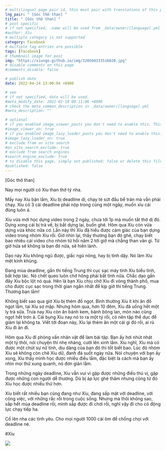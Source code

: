 ```yaml
---
# multilingual page pair id, this must pair with translations of this page. (This name must be unique)
lng_pair: " [Góc thở than] "
title: " [Góc thở than] "
# post specific
# if not specified, .name will be used from _data/owner/[language].yml
#author: Xíu
# multiple category is not supported
category: Facebook
# multiple tag entries are possible
tags: [Facebook]
# thumbnail image for post
img: "https://xiungo.github.io/img/320560333516020.jpg"
# disable comments on this page
#comments_disable: false

# publish date
date: 2022-04-24 13:00:04 +0900

# seo
# if not specified, date will be used.
#meta_modify_date: 2022-02-10 08:11:06 +0900
# check the meta_common_description in _data/owner/[language].yml
#meta_description: ""

# optional
# if you enabled image_viewer_posts you don't need to enable this. This is only if image_viewer_posts = false
#image_viewer_on: true
# if you enabled image_lazy_loader_posts you don't need to enable this. This is only if image_lazy_loader_posts = false
#image_lazy_loader_on: true
# exclude from on site search
#on_site_search_exclude: true
# exclude from search engines
#search_engine_exclude: true
# to disable this page, simply set published: false or delete this file
#published: false
---
```


<!-- outline-start -->

[Góc thở than]

Nay mọi người có Xíu than thở tý nha.

Mấy nay Xíu bận lắm, Xíu bị deadline dí, chạy té sứt đầu bể trán mà vẫn phải chạy. Xíu có 3 cái deadline phải nộp trong cùng một ngày, muốn xỉu cái đùng luôn á.

Xíu vừa mới học dựng video trong 2 ngày, chưa tới 1p mà muốn tắt thở dị đó. Dựng xong cái bị trả về, bị bắt dựng lại, buồn ghê. Hôm qua Xíu còn vừa dựng vừa khóc nữa cơ. Lần này thì Xíu đã hiểu được cảm giác của bạn dựng video trong nhóm Xíu rồi. Giờ nhìn lại, thấy thương bạn đó ghê, chạy biết bao nhiêu cái video cho nhóm từ hồi năm 2 tới giờ mà chẳng than vãn gì. Từ giờ hứa sẽ không la bạn đó nữa, sẽ hiền lành.

Dạo này Xíu không ngủ được, giấc ngủ nông, hay bị tỉnh dậy. Nó làm Xíu mệt kinh khủng.

Đang mùa deadline, gần thi tiếng Trung thì cục sạc máy tính Xíu biểu tình, bất hợp tác. Nó chết queo luôn chớ hông phải bất tỉnh nữa. Chắc dạo gần đây Xíu bộc lột nó quá. Hên là bạn Xíu chịu chở Xíu đi vòng thành phố, mua cho được cục sạc trong thời gian ngắn nhất để kịp giờ thi tiếng Trung. Thương bạn lắm!

Không biết sao qua giờ Xíu bị thèm đồ ngọt. Bình thường Xíu ít khi ăn đồ ngọt lắm, tại Xíu sợ mập. Nhưng hôm qua, hơn 10 đêm, Xíu đã uống hết một ly trà sữa. Trưa nay Xíu còn ăn bánh kem, bánh bông lan, món nào cũng ngọt hết trơn á. Cái bụng Xíu nay nó to ra một tý rồi, có nên tập thể dục để giảm lại không ta. Viết tới đoạn này, Xíu lại thèm ăn một cái gì đó rồi, ai rủ Xíu đi ăn đi.

Hôm qua Xíu đi phỏng vấn nhân vật để làm bài tập. Bạn ấy hơi nhút nhát một tý thôi, nói chuyện thì nhẹ nhàng, cười lên xinh lắm. Xíu nghĩ, Xíu mà có được một chút sự nữ tính, dịu dàng của bạn đó thì tốt biết bao. Lúc đó nhóm Xíu sẽ không còn chê Xíu dữ, đanh đá suốt ngày nữa. Nói chuyện với bạn ấy xong, Xíu thấy mình học được nhiều điều lắm, đặc biệt là cách mà bạn ấy nhìn mọi thứ xung quanh, nó đơn giản lắm.

Trong những ngày deadline, Xíu vẫn vui vì gặp được những điều thú vị, gặp được những con người dễ thương. Dù bị áp lực ghé thăm nhưng cũng từ đó Xíu học được nhiều thứ hơn.

Xíu biết rất nhiều bạn cũng đang như Xíu, đang sấp mặt với deadline, với công việc, với những rắc rối trong cuộc sống. Nhưng mà thôi không sao, sắp hết mùa deadline rồi, mình sắp được đi chơi rồi, nghĩ vậy đi cho có động lực chạy tiếp ha.

Cố lên nha các tình yêu. Cho mọi người 1000 cái ôm để chống chọi với deadline nè.

#Xíu

<!-- outline-end -->

<img src= "https://xiungo.github.io/img/320560333516020.jpg">